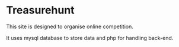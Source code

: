 Treasurehunt
============

This site is designed to organise online competition.

It uses mysql database to store data and php for handling back-end.
